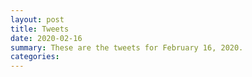 ```yaml
---
layout: post
title: Tweets
date: 2020-02-16
summary: These are the tweets for February 16, 2020.
categories:
---
```


